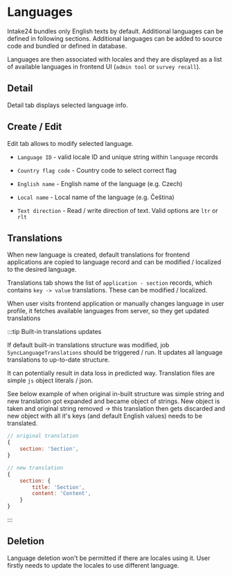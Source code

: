 # Languages

Intake24 bundles only English texts by default. Additional languages can be defined in following sections. Additional languages can be added to source code and bundled or defined in database.

Languages are then associated with locales and they are displayed as a list of available languages in frontend UI (`admin tool` or `survey recall`).

## Detail

Detail tab displays selected language info.

## Create / Edit

Edit tab allows to modify selected language.

- `Language ID` - valid locale ID and unique string within `language` records

- `Country flag code` - Country code to select correct flag

- `English name` - English name of the language (e.g. Czech)

- `Local name` - Local name of the language (e.g. Čeština)

- `Text direction` - Read / write direction of text. Valid options are `ltr` or `rlt`

## Translations

When new language is created, default translations for frontend applications are copied to language record and can be modified / localized to the desired language.

Translations tab shows the list of `application - section` records, which contains `key -> value` translations. These can be modified / localized.

When user visits frontend application or manually changes language in user profile, it fetches available languages from server, so they get updated translations

:::tip Built-in translations updates

If default built-in translations structure was modified, job `SyncLanguageTranslations` should be triggered / run. It updates all language translations to up-to-date structure.

It can potentially result in data loss in predicted way. Translation files are simple `js` object literals / json.

See below example of when original in-built structure was simple string and new translation got expanded and became object of strings. New object is taken and original string removed -> this translation then gets discarded and new object with all it's keys (and default English values) needs to be translated.

```js
// original translation
{
    section: 'Section',
}

// new translation
{
    section: {
        title: 'Section',
        content: 'Content',
    }
}
```

:::

## Deletion

Language deletion won't be permitted if there are locales using it. User firstly needs to update the locales to use different language.
